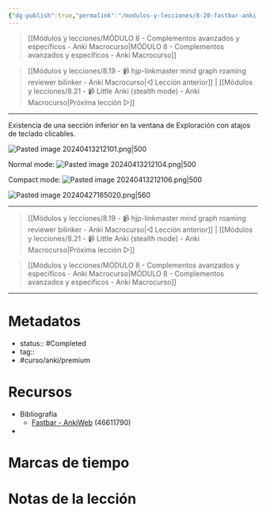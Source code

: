 ```yaml
---
{"dg-publish":true,"permalink":"/modulos-y-lecciones/8-20-fastbar-anki-macrocurso/","noteIcon":"","updated":"2024-05-22T13:35:17.143+02:00"}
---
```



> [[Módulos y lecciones/MÓDULO 8 - Complementos avanzados y específicos - Anki Macrocurso\|MÓDULO 8 - Complementos avanzados y específicos - Anki Macrocurso]]

> [[Módulos y lecciones/8.19 - 📹 hjp-linkmaster mind graph roaming reviewer bilinker - Anki Macrocurso\|◁ Lección anterior]] | [[Módulos y lecciones/8.21 - 📹 Little Anki (stealth mode) - Anki Macrocurso\|Próxima lección ▷]]

---

Existencia de una sección inferior en la ventana de Exploración con atajos de teclado clicables.

![Pasted image 20240413212101.png|500](/img/user/ANEXOS/Pasted%20image%2020240413212101.png)

Normal mode:
![Pasted image 20240413212104.png|500](/img/user/ANEXOS/Pasted%20image%2020240413212104.png)

Compact mode:
![Pasted image 20240413212106.png|500](/img/user/ANEXOS/Pasted%20image%2020240413212106.png)

![Pasted image 20240427165020.png|560](/img/user/ANEXOS/Pasted%20image%2020240427165020.png)

---

> [[Módulos y lecciones/8.19 - 📹 hjp-linkmaster mind graph roaming reviewer bilinker - Anki Macrocurso\|◁ Lección anterior]] | [[Módulos y lecciones/8.21 - 📹 Little Anki (stealth mode) - Anki Macrocurso\|Próxima lección ▷]]

> [[Módulos y lecciones/MÓDULO 8 - Complementos avanzados y específicos - Anki Macrocurso\|MÓDULO 8 - Complementos avanzados y específicos - Anki Macrocurso]]

---
# Metadatos
- status:: #Completed 
- tag:: 
- #curso/anki/premium

# Recursos
- Bibliografía
	- [Fastbar - AnkiWeb](https://ankiweb.net/shared/info/46611790)  (46611790)
- 

# Marcas de tiempo


# Notas de la lección
